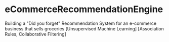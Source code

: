# eCommerceRecommendationEngine
Building a "Did you forget" Recommendation System for an e-commerce business that sells groceries [Unsupervised Machine Learning] [Association Rules, Collaborative Filtering]

